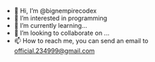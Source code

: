 - 👋 Hi, I’m @bignempirecodex
- 👀 I’m interested in programming 
- 🌱 I’m currently learning...
- 💞️ I’m looking to collaborate on ...
- 📫 How to reach me, you can send an email to official.234999@gmail.com

<!---
bignempirecodex/bignempirecodex is a ✨ special ✨ repository because its `README.md` (this file) appears on your GitHub profile.
You can click the Preview link to take a look at your changes.
--->
